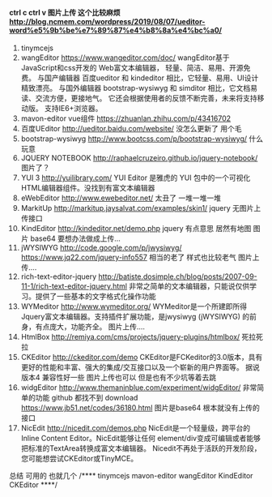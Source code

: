 

#### ctrl c ctrl v 图片上传 这个比较麻烦  http://blog.ncmem.com/wordpress/2019/08/07/ueditor-word%e5%9b%be%e7%89%87%e4%b8%8a%e4%bc%a0/
1. tinymcejs 
2. wangEditor https://www.wangeditor.com/doc/  wangEditor基于JavaScript和css开发的 Web富文本编辑器， 轻量、简洁、易用、开源免费。 与国产编辑器 百度ueditor 和 kindeditor 相比，它轻量、易用、UI设计精致漂亮。 与国外编辑器 bootstrap-wysiwyg 和 simditor 相比，它文档易读、交流方便，更接地气。 它还会根据使用者的反馈不断完善，未来将支持移动版。 支持IE6+浏览器。
3. mavon-editor vue组件  https://zhuanlan.zhihu.com/p/43416702
4. 百度UEditor   http://ueditor.baidu.com/website/  没怎么更新了 用个毛
5. bootstrap-wysiwyg  http://www.bootcss.com/p/bootstrap-wysiwyg/  什么玩意
6. JQUERY NOTEBOOK  http://raphaelcruzeiro.github.io/jquery-notebook/ 图片了？
7. YUI 3 http://yuilibrary.com/     YUI Editor 是雅虎的 YUI 包中的一个可视化HTML编辑器组件。没找到有富文本编辑器
8. eWebEditor   http://www.ewebeditor.net/ 太丑了 一堆一堆一堆
9. MarkitUp   http://markitup.jaysalvat.com/examples/skin1/ jquery 无图片上传接口
10. KindEditor http://kindeditor.net/demo.php jquery 有点意思 居然有地图 图片 base64 要想办法做成上传...
11. jWYSIWYG   http://code.google.com/p/jwysiwyg/  https://www.jq22.com/jquery-info557  相当的老了 样式也比较老气 图片上传....
12. rich-text-editor-jquery http://batiste.dosimple.ch/blog/posts/2007-09-11-1/rich-text-editor-jquery.html 非常之简单的文本编辑器，只能说仅供学习。提供了一些基本的文字格式化操作功能
13. WYMeditor http://www.wymeditor.org/ WYMeditor是一个所建即所得Jquery富文本编辑器。支持插件扩展功能，是jwysiwyg (jWYSIWYG) 的前身，有点庞大，功能齐全。 图片上传....
14. HtmlBox http://remiya.com/cms/projects/jquery-plugins/htmlbox/  死拉死拉
15. CKEditor http://ckeditor.com/demo  CKEditor是FCKeditor的3.0版本，具有更好的性能和丰富、强大的集成/交互接口以及一个崭新的用户界面等。 据说版本4 兼容性好一些 图片上传也可以 但是也有不少坑等着去跳
16. widgEditor http://www.themaninblue.com/experiment/widgEditor/  非常简单的功能 github 都找不到 download https://www.jb51.net/codes/36180.html 图片是base64 根本就没有上传的接口
17. NicEdit  http://nicedit.com/demos.php  NicEdit是一个轻量级，跨平台的Inline Content Editor。NicEdit能够让任何 element/div变成可编辑或者能够把标准的TextArea转换成富文本编辑器。 Nicedit不再处于活跃的开发阶段，您可能想尝试CKEditor或TinyMCE。

总结 可用的 也就几个 
/**** tinymcejs mavon-editor wangEditor  KindEditor CKEditor  ****/